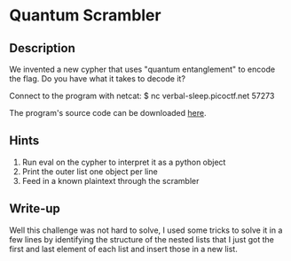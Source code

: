 # Quantum Scrambler
## Description
We invented a new cypher that uses "quantum entanglement" to encode the flag. Do you have what it takes to decode it?

Connect to the program with netcat:
$ nc verbal-sleep.picoctf.net 57273

The program's source code can be downloaded [here](https://challenge-files.picoctf.net/c_verbal_sleep/5d8fc92543d767a7faef596cb61f6a1cce41e929dd03dac6db9292b0a3d0b510/quantum_scrambler.py).

## Hints
1. Run eval on the cypher to interpret it as a python object
2. Print the outer list one object per line
3. Feed in a known plaintext through the scrambler

## Write-up
Well this challenge was not hard to solve, I used some tricks to solve it in a few lines by identifying the structure of the nested lists that I just got the first and last element of each
list and insert those in a new list. 





